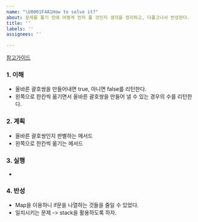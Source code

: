 ```yaml
---
name: "\U0001F4A1How to solve it?"
about: 문제를 풀기 전에 어떻게 먼저 풀 것인지 생각을 정리하고, 다풀고나서 반성한다.
title: ''
labels: ''
assignees: ''

---
```


[참고가이드](https://megaptera.notion.site/6-5f9b4105eb0748fd8f8baa631d92d6ea)

### 1. 이해
- 올바른 괄호쌍을 만들어내면 true, 아니면 false를 리턴한다.
- 왼쪽으로 한칸씩 옮기면서 올바른 괄호쌍을 만들어 낼 수 있는 경우의 수를 리턴한다.

### 2. 계획
- 올바른 괄호쌍인지 판별하는 메서드
- 왼쪽으로 한칸씩 옮기는 메서드

### 3. 실행
- 

### 4. 반성
- Map을 이용하니 if문을 나열하는 것들을 줄일 수 있었다.
- 일치시키는 문제 -> stack을 활용하도록 하자.
